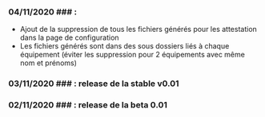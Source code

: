 
### 04/11/2020 ### : 
  * Ajout de la suppression de tous les fichiers générés pour les attestation dans la page de configuration
  * Les fichiers générés sont dans des sous dossiers liés à chaque équipement (éviter les suppression pour 2 équipements avec même nom et prénoms)

### 03/11/2020 ### : release de la stable v0.01

### 02/11/2020 ### : release de la beta 0.01
